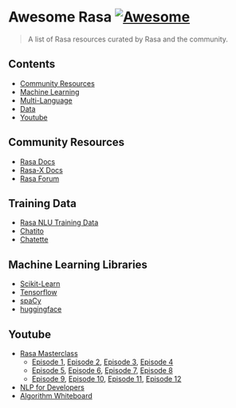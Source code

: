 # Awesome Rasa [![Awesome](https://awesome.re/badge.svg)](https://awesome.re)

> A list of Rasa resources curated by Rasa and the community. 

## Contents 

- [Community Resources](#Community-Resources)
- [Machine Learning](#Machine-Learning-Libraries)
- [Multi-Language](#Multi-Language)
- [Data](#Training-Data)
- [Youtube](#Youtube)

## Community Resources 

- [Rasa Docs](https://rasa.com/docs/rasa/)
- [Rasa-X Docs](https://rasa.com/docs/rasa-x/)
- [Rasa Forum](https://forum.rasa.com/)

## Training Data

- [Rasa NLU Training Data](https://github.com/RasaHQ/NLU-training-data)
- [Chatito](https://github.com/rodrigopivi/Chatito)
- [Chatette](https://github.com/SimGus/Chatette)

## Machine Learning Libraries

- [Scikit-Learn](https://scikit-learn.org/stable/index.html)
- [Tensorflow](https://www.tensorflow.org/install/)
- [spaCy](https://spacy.io)
- [huggingface](https://huggingface.co/transformers/)

## Youtube

- [Rasa Masterclass]()
    - [Episode 1](), [Episode 2](), [Episode 3](), [Episode 4]()
    - [Episode 5](), [Episode 6](), [Episode 7](), [Episode 8]()
    - [Episode 9](), [Episode 10](), [Episode 11](), [Episode 12]()
- [NLP for Developers]()
- [Algorithm Whiteboard]()

